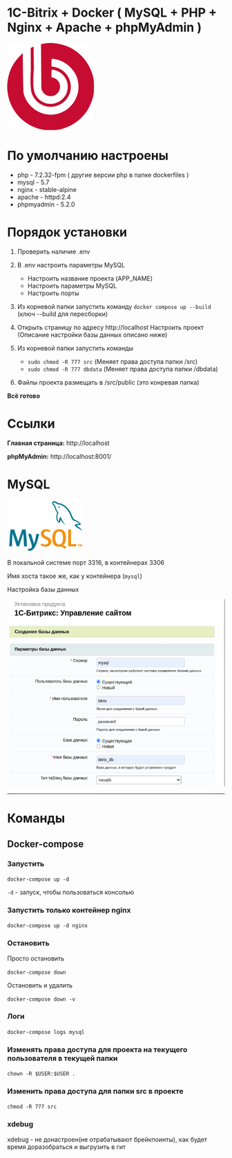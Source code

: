 # 1С-Bitrix + Docker ( MySQL + PHP + Nginx + Apache + phpMyAdmin )

![1c_bitrix_logo.svg.png](info%2Fimg%2F1c_bitrix_logo.svg.png)

# По умолчанию настроены
* php - 7.2.32-fpm ( другие версии php в папке dockerfiles )
* mysql - 5.7
* nginx - stable-alpine
* apache - httpd:2.4
* phpmyadmin - 5.2.0

# Порядок установки

1. Проверить наличие .env
2. В .env настроить параметры MySQL
   * Настроить название проекта (APP_NAME)
   * Настроить параметры MySQL
   * Настроить порты
3. Из корневой папки запустить команду `docker compose up --build` (ключ --build для пересборки)
4. Открыть страницу по адресу http://localhost
   Настроить проект (Описание настройки базы данных описано ниже)

5. Из корневой папки запустить команды
   - `sudo chmod -R 777 src` (Меняет права доступа папки /src)
   - `sudo chmod -R 777 dbdata` (Меняет права доступа папки /dbdata)
   
6. Файлы проекта размещать в /src/public (это конревая папка)

**Всё готово**

# Ссылки

**Главная страница:** http://localhost

**phpMyAdmin:** http://localhost:8001/

# MySQL

![logo-mysql.png](info%2Fimg%2Flogo-mysql.png)

В локальной системе порт 3316, в контейнерах 3306

Имя хоста такое же, как у контейнера (`mysql`)

Настройка базы данных

![db-settings.png](info%2Fimg%2Fdb-settings.png)

---

# Команды

## Docker-compose

### Запустить

`docker-compose up -d`

`-d` - запуск, чтобы пользоваться консолью


### Запустить только контейнер nginx

`docker-compose up -d nginx`

### Остановить

Просто остановить

`docker-compose down`

Остановить и удалить

`docker-compose down -v`

### Логи

`docker-compose logs mysql`

### Изменять права доступа для проекта на текущего пользователя в текущей папки

`chown -R $USER:$USER .`

### Изменить права доступа для папки src в проекте

`chmod -R 777 src`

### xdebug
xdebug - не донастроен(не отрабатывают брейкпоинты), как будет время доразобраться и выгрузить в гит